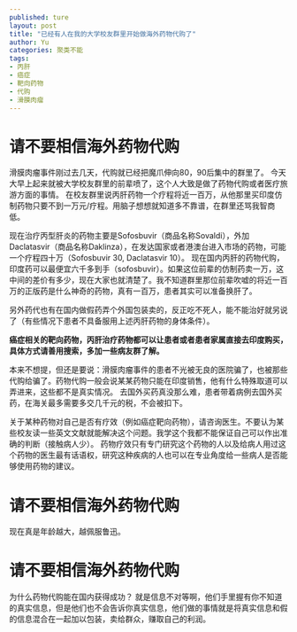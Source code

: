 ```yaml
---
published: ture
layout: post
title: "已经有人在我的大学校友群里开始做海外药物代购了"
author: Yu
categories: 聚类不能
tags:
- 丙肝
- 癌症
- 靶向药物
- 代购
- 滑膜肉瘤
---
```


# 请不要相信海外药物代购

滑膜肉瘤事件刚过去几天，代购就已经把魔爪伸向80，90后集中的群里了。
今天大早上起来就被大学校友群里的前辈喷了，这个人大致是做了药物代购或者医疗旅游方面的事情。
在校友群里说丙肝药物一个疗程将近一百万，从他那里买印度仿制药物只要不到一万元/疗程。用脑子想想就知道多不靠谱，在群里还骂我智商低。

现在治疗丙型肝炎的药物主要是Sofosbuvir（商品名称Sovaldi），外加Daclatasvir（商品名称Daklinza），在发达国家或者港澳台进入市场的药物，可能一个疗程四十万（Sofosbuvir 30, Daclatasvir 10）。
现在国内丙肝的药物代购，印度药可以最便宜六千多到手（sofosbuvir）。如果这位前辈的仿制药卖一万，这中间的差价有多少，现在大家也就清楚了。我不知道群里那位前辈吹嘘的将近一百万的正版药是什么神奇的药物，真有一百万，患者其实可以准备换肝了。

另外药代也有在国内做假药弄个外国包装卖的，反正吃不死人，能不能治好就另说了（有些情况下患者不具备服用上述丙肝药物的身体条件）。

**癌症相关的靶向药物，丙肝治疗药物都可以让患者或者患者家属直接去印度购买，具体方式请善用搜索，多加一些病友群了解。**

本来不想提，但还是要说：滑膜肉瘤事件的患者不光被无良的医院骗了，也被那些代购给骗了。药物代购一般会说某某药物只能在印度销售，他有什么特殊取道可以弄进来，这些都不是真实情况。
去国外买药真没那么难，患者带着病例去国外买药，在海关最多需要多交几千元的税，不会被扣下。

关于某种药物对自己是否有疗效（例如癌症靶向药物），请咨询医生。不要认为某些校友读一些英文文献就能解决这个问题。我学这个我都不能保证自己可以作出准确的判断（接触病人少）。
药物疗效只有专门研究这个药物的人以及给病人用过这个药物的医生最有话语权，研究这种疾病的人也可以在专业角度给一些病人是否能够使用药物的建议。

# 请不要相信海外药物代购

现在真是年龄越大，越佩服鲁迅。

# 请不要相信海外药物代购

为什么药物代购能在国内获得成功？
就是信息不对等啊，他们手里握有你不知道的真实信息，但是他们也不会告诉你真实信息，他们做的事情就是将真实信息和假的信息混合在一起加以包装，卖给群众，赚取自己的利润。

